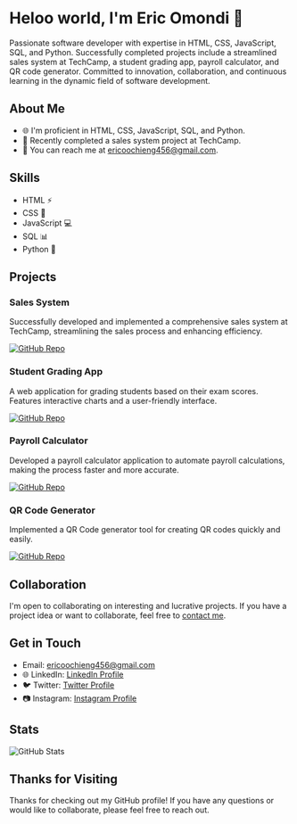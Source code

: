 # Heloo world, I'm Eric Omondi 👋

Passionate software developer with expertise in HTML, CSS, JavaScript, SQL, and Python. Successfully completed projects include a streamlined sales system at TechCamp, a student grading app, payroll calculator, and QR code generator. Committed to innovation, collaboration, and continuous learning in the dynamic field of software development.

## About Me

- 🌐 I'm proficient in HTML, CSS, JavaScript, SQL, and Python.
- 💼 Recently completed a sales system project at TechCamp.
- 📧 You can reach me at [ericoochieng456@gmail.com](mailto:ericoochieng456@gmail.com).

## Skills

- HTML ⚡
- CSS 🎨
- JavaScript 💻
- SQL 📊
- Python 🐍

## Projects

### Sales System

Successfully developed and implemented a comprehensive sales system at TechCamp, streamlining the sales process and enhancing efficiency.

[![GitHub Repo](https://img.shields.io/badge/GitHub-Repo-green.svg)](https://github.com/ericomondi/sales-system)

### Student Grading App

A web application for grading students based on their exam scores. Features interactive charts and a user-friendly interface.

[![GitHub Repo](https://img.shields.io/badge/GitHub-Repo-green.svg)](https://github.com/ericomondi/students-grading-app)

### Payroll Calculator

Developed a payroll calculator application to automate payroll calculations, making the process faster and more accurate.

[![GitHub Repo](https://img.shields.io/badge/GitHub-Repo-green.svg)](https://github.com/ericomondi/payroll-calculator)

### QR Code Generator

Implemented a QR Code generator tool for creating QR codes quickly and easily.

[![GitHub Repo](https://img.shields.io/badge/GitHub-Repo-green.svg)](https://github.com/ericomondi/qrcode-generator)

## Collaboration

I'm open to collaborating on interesting and lucrative projects. If you have a project idea or want to collaborate, feel free to [contact me](mailto:ericoochieng456@gmail.com).

## Get in Touch

- Email: [ericoochieng456@gmail.com](mailto:ericoochieng456@gmail.com)
- 🌐 LinkedIn: [LinkedIn Profile](https://www.linkedin.com/in/young-tech-81b99622b/)
- 🐦 Twitter: [Twitter Profile](https://twitter.com/its_young_t_)
- 📷 Instagram: [Instagram Profile](https://www.instagram.com/_y.o.u.n.g_t_/)

## Stats

![GitHub Stats](https://github-readme-stats.vercel.app/api?username=ericomondi&show_icons=true&theme=dark)

## Thanks for Visiting

Thanks for checking out my GitHub profile! If you have any questions or would like to collaborate, please feel free to reach out.

